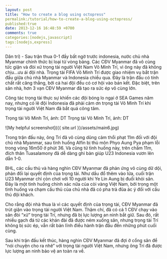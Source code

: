 ```yaml
---
layout: post
title: "How to create a blog using octopress"
permalink:/tutorial/how-to-create-a-blog-using-octopress/
published:true
date: 2013-12-16 16:48:59 +0700
comments: true
categories:[nodejs,javascript] 
tags:[nodejs,express]
---
```

Dân trí) - Sau trận thua 0-1 đầy bất ngờ trước indonesia, nước chủ nhà Myanmar chính thức bị loại từ vòng bảng. Các CĐV Myanmar đã vô cùng tức giận và đòi xử trọng tài người Việt Nam Võ Minh Trí, vì ông này đã không chịu…ưu ái đội nhà.
Trọng tài FIFA Võ Minh Trí được giao nhiệm vụ bắt trận đấu giữa chủ nhà Myanmar và Indonesia chiều qua. Đây là trận đấu có tính chất rất căng thẳng, bởi cả hai đội đều có cơ hội vào bán kết. Đặc biệt, trên sân nhà, hơn 3 vạn CĐV Myanmar đã tạo ra sức ép vô cùng lớn.
 
Công tác trọng tài thực sự khiến các đội bóng lo ngại ở SEA Games năm nay, nhưng có lẽ đội Indonesia đã phải cảm ơn trọng tài Võ Minh Trí khi trọng tài người Việt Nam đã bắt quá công tâm.
 
Trọng tài Võ Minh Trí, ảnh: DT
Trọng tài Võ Minh Trí, ảnh: DT

![My helpful screenshot]({{ site.url }}/assets/main6.jpg)
 
Trong trận đấu này, ông Trí đã vô cùng dũng cảm thổi phạt 11m đối với đội chủ nhà Myanmar, sau tình huống Alfin bị thủ môn Phyo Aung Pya phạm lỗi trong vòng 16m50 ở phút 36. Và cũng từ tình huống này, trên chấm 11m, đích thân Tuasalamony đã dễ dàng ghi bàn giúp U23 Indonesia vươn lên dẫn 1-0.
 
BHL, các cầu thủ và hàng nghìn CĐV Myanmar đã phản ứng vô cùng dữ dội, phản đối lại quyết định của trọng tài. Như dầu đổ thêm vào lửa, cuối trận U23 Myanmar chỉ còn chơi với 10 người khi Ye Lin Aung bị đuổi khỏi sân. Đây là một tình huống chính xác nữa của còi vàng Việt Nam, bởi trong một tình huống va chạm cầu thủ của chủ nhà đã có pha trả đũa ác ý đối với cầu thủ đội khách.
 
Cho rằng đội nhà thua là vì các quyết định của trọng tài, CĐV Myanmar đã trút giận vào trọng tài người Việt Nam. Thậm chí, đã có cả 1 CĐV chạy vào sân đòi “xử” trọng tài Trí, nhưng đã bị lực lượng an ninh bắt giữ. Sau đó, rất nhiều gạch đá từ các khán đài đã được ném xuống sân, nhưng trọng tài Trí không bị sức ép, vẫn rất bản lĩnh điều hành trận đấu đến những phút cuối cùng.
 
Sau khi trận đấu kết thúc, hàng nghìn CĐV Myanmar đã đợi ở cổng sân để “nói chuyện cho ra nhẽ” với trọng tài người Việt Nam, nhưng ông Trí đã được lực lượng an ninh bảo vệ an toàn ra về.
